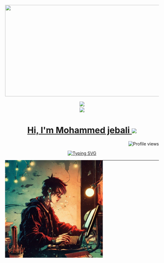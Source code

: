 <img src="https://64.media.tumblr.com/c5543874b9cbe98da1d20945a45e989b/tumblr_o5a5r9Z9O71tvppquo1_r1_1280.gifv" height="300px" width="1300px"/> <div id="header" align="center"> <img src="https://media.giphy.com/media/M9gbBd9nbDrOTu1Mqx/giphy.gif" width="100"/> <div> <a href="https://www.linkedin.com/in/ahmedmrabet/" target="_blank"> <img src="https://img.shields.io/badge/LinkedIn-0077B5?style=for-the-badge&logo=linkedin&logoColor=white" /> <h1 align="center"> Hi, I'm Mohammed jebali <img src="https://media.giphy.com/media/hvRJCLFzcasrR4ia7z/giphy.gif" width="30"></h1> <!--<img src="https://komarev.com/ghpvc/?username=Bratet&label=Profile%20Views&color=0e75b6&style=flat" align='right' alt="Ahmedmaurya" />--> <img src="https://komarev.com/ghpvc/?username=Bratet" alt="Profile views" align='right'/>  </a> <br/> <!-- Typing SVG by DenverCoder1 - https://github.com/DenverCoder1/readme-typing-svg --> <p align="center"> <a href="https://git.io/typing-svg"><img src="https://readme-typing-svg.demolab.com?font=Fira+Code&pause=1000&color=1795FF&center=true&width=435&lines=Artificial+Intelligence+Engineer;Data+scientist;Open+Source+Contributor;Freelancer" alt="Typing SVG" /></a> </p> <img align="left" src="https://github.com/Bratet/Bratet/blob/main/image.jpeg" alt="Unfortunately I didn't find the author of the pic, feel to open a pull request if found" width="320" height="320" /> <hr>
